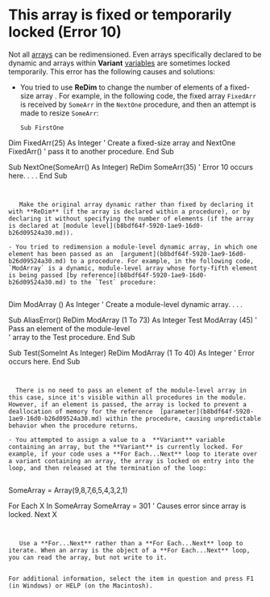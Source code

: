
# This array is fixed or temporarily locked (Error 10)

Not all  [arrays](b8bdf64f-5920-1ae9-16d0-b26d09524a30.md) can be redimensioned. Even arrays specifically declared to be dynamic and arrays within **Variant** [variables](b8bdf64f-5920-1ae9-16d0-b26d09524a30.md) are sometimes locked temporarily. This error has the following causes and solutions:



- You tried to use  **ReDim** to change the number of elements of a fixed-size array . For example, in the following code, the fixed array `FixedArr` is received by `SomeArr` in the `NextOne` procedure, and then an attempt is made to resize `SomeArr`:
    
  ```
  Sub FirstOne 
Dim FixedArr(25) As Integer    ' Create a fixed-size array and 
NextOne FixedArr()    ' pass it to another procedure. 
End Sub 
 
Sub NextOne(SomeArr() As Integer) 
ReDim SomeArr(35)        ' Error 10 occurs here. 
. . . 
End Sub 

  ```


     Make the original array dynamic rather than fixed by declaring it with **ReDim** (if the array is declared within a procedure), or by declaring it without specifying the number of elements (if the array is declared at [module level](b8bdf64f-5920-1ae9-16d0-b26d09524a30.md)).
    
- You tried to redimension a module-level dynamic array, in which one element has been passed as an  [argument](b8bdf64f-5920-1ae9-16d0-b26d09524a30.md) to a procedure. For example, in the following code, `ModArray` is a dynamic, module-level array whose forty-fifth element is being passed [by reference](b8bdf64f-5920-1ae9-16d0-b26d09524a30.md) to the `Test` procedure:
    
  ```
  Dim ModArray () As Integer    ' Create a module-level dynamic array. 
. . . 
 
Sub AliasError() 
ReDim ModArray (1 To 73) As Integer 
Test ModArray (45)    ' Pass an element of the module-level  
' array to the Test procedure. 
End Sub 
 
Sub Test(SomeInt As Integer) 
ReDim ModArray (1 To 40) As Integer  ' Error occurs here. 
End Sub 

  ```


    There is no need to pass an element of the module-level array in this case, since it's visible within all procedures in the module. However, if an element is passed, the array is locked to prevent a deallocation of memory for the reference  [parameter](b8bdf64f-5920-1ae9-16d0-b26d09524a30.md) within the procedure, causing unpredictable behavior when the procedure returns.
    
- You attempted to assign a value to a  **Variant** variable containing an array, but the **Variant** is currently locked. For example, if your code uses a **For Each...Next** loop to iterate over a variant containing an array, the array is locked on entry into the loop, and then released at the termination of the loop:
    
  ```
  SomeArray = Array(9,8,7,6,5,4,3,2,1) 
 
For Each X In SomeArray 
SomeArray = 301    ' Causes error since array is locked. 
Next X 

  ```


     Use a **For...Next** rather than a **For Each...Next** loop to iterate. When an array is the object of a **For Each...Next** loop, you can read the array, but not write to it.
    

For additional information, select the item in question and press F1 (in Windows) or HELP (on the Macintosh).
